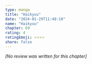 ```yaml
---
type: manga
title: "Haikyuu"
date: "2024-01-29T11:48:10"
name: "Haikyuu"
chapter: 69
rating: 4
ratingEmoji: ⭐️⭐️⭐️⭐️
share: false
---
```


*[No review was written for this chapter]*
